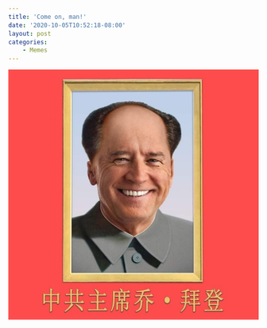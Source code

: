 ```yaml
---
title: 'Come on, man!'
date: '2020-10-05T10:52:18-08:00'
layout: post
categories:
    - Memes
---
```


![Comrade Joe](/assets/img/2020/10/comrade-joe.jpg)
